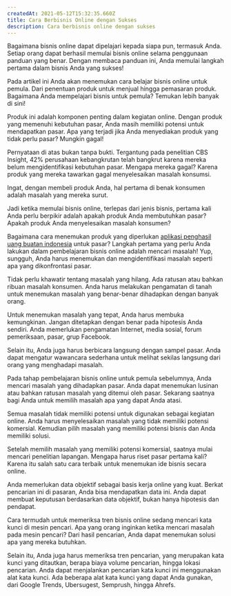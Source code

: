 ```yaml
---
createdAt: 2021-05-12T15:32:35.660Z
title: Cara Berbisnis Online dengan Sukses
description: Cara berbisnis online dengan sukses
---
```

Bagaimana bisnis online dapat dipelajari kepada siapa pun, termasuk Anda. Setiap orang dapat berhasil memulai bisnis online selama penggunaan panduan yang benar. Dengan membaca panduan ini, Anda memulai langkah pertama dalam bisnis Anda yang sukses!

Pada artikel ini Anda akan menemukan cara belajar bisnis online untuk pemula. Dari penentuan produk untuk menjual hingga pemasaran produk. Bagaimana Anda mempelajari bisnis untuk pemula? Temukan lebih banyak di sini!

Produk ini adalah komponen penting dalam kegiatan online. Dengan produk yang memenuhi kebutuhan pasar, Anda masih memiliki potensi untuk mendapatkan pasar. Apa yang terjadi jika Anda menyediakan produk yang tidak perlu pasar? Mungkin gagal!

Pernyataan di atas bukan tanpa bukti. Tergantung pada penelitian CBS Insight, 42% perusahaan kebangkrutan telah bangkrut karena mereka belum mengidentifikasi kebutuhan pasar. Mengapa mereka gagal? Karena produk yang mereka tawarkan gagal menyelesaikan masalah konsumsi.

Ingat, dengan membeli produk Anda, hal pertama di benak konsumen adalah masalah yang mereka surut.

Jadi ketika memulai bisnis online, terlepas dari jenis bisnis, pertama kali Anda perlu berpikir adalah apakah produk Anda membutuhkan pasar? Apakah produk Anda menyelesaikan masalah konsumen?

Bagaimana cara menemukan produk yang diperlukan [aplikasi penghasil uang buatan indonesia](https://www.ubai.web.id/2021/05/aplikasi-penghasil-uang-buatan-indonesia.html) untuk pasar? Langkah pertama yang perlu Anda lakukan dalam pembelajaran bisnis online adalah mencari masalah! Yup, sungguh, Anda harus menemukan dan mengidentifikasi masalah seperti apa yang dikonfrontasi pasar.

Tidak perlu khawatir tentang masalah yang hilang. Ada ratusan atau bahkan ribuan masalah konsumen. Anda harus melakukan pengamatan di tanah untuk menemukan masalah yang benar-benar dihadapkan dengan banyak orang.

Untuk menemukan masalah yang tepat, Anda harus membuka kemungkinan. Jangan ditetapkan dengan benar pada hipotesis Anda sendiri. Anda memerlukan pengamatan Internet, media sosial, forum pemeriksaan, pasar, grup Facebook.

Selain itu, Anda juga harus berbicara langsung dengan sampel pasar. Anda dapat mengatur wawancara sederhana untuk melihat sekilas langsung dari orang yang menghadapi masalah.

Pada tahap pembelajaran bisnis online untuk pemula sebelumnya, Anda mencari masalah yang dihadapkan pasar. Anda dapat menemukan lusinan atau bahkan ratusan masalah yang ditemui oleh pasar. Sekarang saatnya bagi Anda untuk memilih masalah apa yang dapat Anda atasi.

Semua masalah tidak memiliki potensi untuk digunakan sebagai kegiatan online. Anda harus menyelesaikan masalah yang tidak memiliki potensi komersial. Kemudian pilih masalah yang memiliki potensi bisnis dan Anda memiliki solusi.

Setelah memilih masalah yang memiliki potensi komersial, saatnya mulai mencari penelitian lapangan. Mengapa harus riset pasar pertama kali? Karena itu salah satu cara terbaik untuk menemukan ide bisnis secara online.

Anda memerlukan data objektif sebagai basis kerja online yang kuat. Berkat pencarian ini di pasaran, Anda bisa mendapatkan data ini. Anda dapat membuat keputusan berdasarkan data objektif, bukan hanya hipotesis dan pendapat.

Cara termudah untuk memeriksa tren bisnis online sedang mencari kata kunci di mesin pencari. Apa yang orang inginkan ketika mencari masalah pada mesin pencari? Dari hasil pencarian, Anda dapat menemukan solusi apa yang mereka butuhkan.

Selain itu, Anda juga harus memeriksa tren pencarian, yang merupakan kata kunci yang ditautkan, berapa biaya volume pencarian, hingga lokasi pencarian. Anda dapat menjalankan pencarian kata kunci ini menggunakan alat kata kunci. Ada beberapa alat kata kunci yang dapat Anda gunakan, dari Google Trends, Ubersugest, Semprush, hingga Ahrefs.